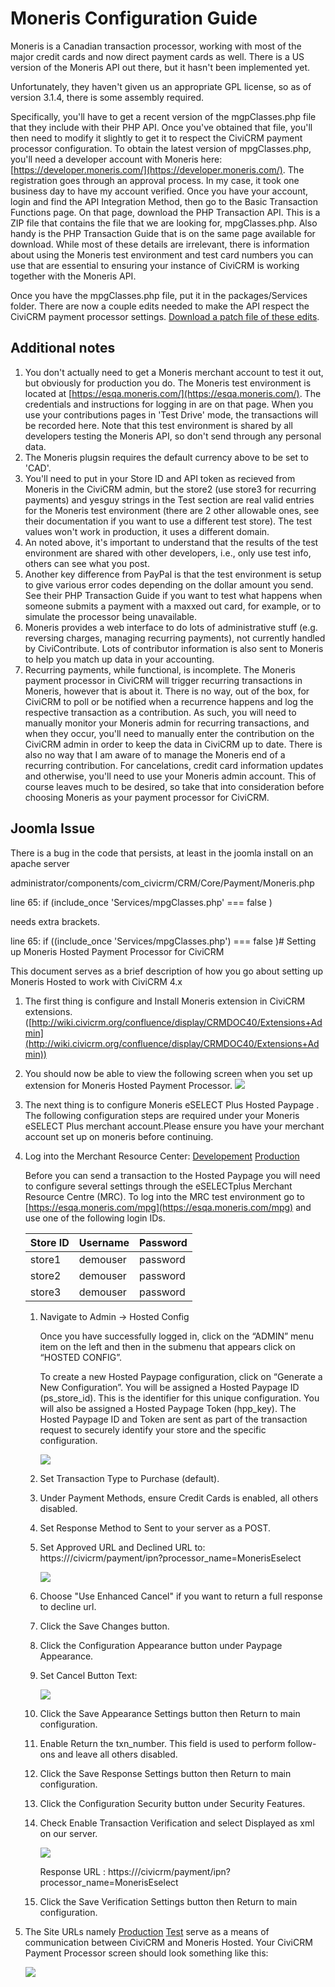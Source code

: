 # Moneris Configuration Guide

Moneris is a Canadian transaction processor, working with most of the major credit cards and now direct payment cards as well. There is a US version of the Moneris API out there, but it hasn't been implemented yet.

Unfortunately, they haven't given us an appropriate GPL license, so as of version 3.1.4, there is some assembly required.

Specifically, you'll have to get a recent version of the mgpClasses.php file that they include with their PHP API. Once you've obtained that file, you'll then need to modify it slightly to get it to respect the CiviCRM payment processor configuration. To obtain the latest version of mpgClasses.php, you'll need a developer account with Moneris here: [https://developer.moneris.com/](https://developer.moneris.com/). The registration goes through an approval process. In my case, it took one business day to have my account verified. Once you have your account, login and find the API Integration Method, then go to the Basic Transaction Functions page. On that page, download the PHP Transaction API. This is a ZIP file that contains the file that we are looking for, mpgClasses.php. Also handy is the PHP Transaction Guide that is on the same page available for download. While most of these details are irrelevant, there is information about using the Moneris test environment and test card numbers you can use that are essential to ensuring your instance of CiviCRM is working together with the Moneris API.

Once you have the mpgClasses.php file, put it in the packages/Services folder. There are now a couple edits needed to make the API respect the CiviCRM payment processor settings. [Download a patch file of these edits](http://matthewoliveira.com/sites/default/files/).

## Additional notes

1. You don't actually need to get a Moneris merchant account to test it out, but obviously for production you do. The Moneris test environment is located at [https://esqa.moneris.com/](https://esqa.moneris.com/). The credentials and instructions for logging in are on that page. When you use your contributions pages in 'Test Drive' mode, the transactions will be recorded here. Note that this test environment is shared by all developers testing the Moneris API, so don't send through any personal data.
1. The Moneris plugsin requires the default currency above to be set to 'CAD'.
1. You'll need to put in your Store ID and API token as recieved from Moneris in the CiviCRM admin, but the store2 (use store3 for recurring payments) and yesguy strings in the Test section are real valid entries for the Moneris test environment (there are 2 other allowable ones, see their documentation if you want to use a different test store). The test values won't work in production, it uses a different domain.
1. An noted above, it's important to understand that the results of the test environment are shared with other developers, i.e., only use test info, others can see what you post.
1. Another key difference from PayPal is that the test environment is setup to give various error codes depending on the dollar amount you send. See their PHP Transaction Guide if you want to test what happens when someone submits a payment with a maxxed out card, for example, or to simulate the processor being unavailable.
1. Moneris provides a web interface to do lots of administrative stuff (e.g. reversing charges, managing recurring payments), not currently handled by CiviContribute. Lots of contributor information is also sent to Moneris to help you match up data in your accounting.
1. Recurring payments, while functional, is incomplete. The Moneris payment processor in CiviCRM will trigger recurring transactions in Moneris, however that is about it. There is no way, out of the box, for CiviCRM to poll or be notified when a recurrence happens and log the respective transaction as a contribution. As such, you will need to manually monitor your Moneris admin for recurring transactions, and when they occur, you'll need to manually enter the contribution on the CiviCRM admin in order to keep the data in CiviCRM up to date. There is also no way that I am aware of to manage the Moneris end of a recurring contribution. For cancelations, credit card information updates and otherwise, you'll need to use your Moneris admin account. This of course leaves much to be desired, so take that into consideration before choosing Moneris as your payment processor for CiviCRM.

## Joomla Issue

There is a bug in the code that persists, at least in the joomla install on an apache server

administrator/components/com_civicrm/CRM/Core/Payment/Moneris.php

line 65: if (include_once 'Services/mpgClasses.php' === false )

needs extra brackets.

line 65: if ((include_once 'Services/mpgClasses.php') === false )# Setting up Moneris Hosted Payment Processor for CiviCRM

This document serves as a brief description of how you go about setting up Moneris Hosted to work with CiviCRM 4.x

1. The first thing is configure and Install Moneris extension in CiviCRM extensions. ([http://wiki.civicrm.org/confluence/display/CRMDOC40/Extensions+Admin](http://wiki.civicrm.org/confluence/display/CRMDOC40/Extensions+Admin))
1. You should now be able to view the following screen when you set up extension for Moneris Hosted Payment Processor.
    ![](https://wiki.civicrm.org/confluence/download/attachments/86213583/Screenshot%20from%202013-05-20%2020%3A56%3A21.png?version=1&modificationDate=1372586539000&api=v2)

1. The next thing is to configure Moneris eSELECT Plus Hosted Paypage . The following configuration steps are required under your Moneris eSELECT Plus merchant account.Please ensure you have your merchant account set up on moneris before continuing.




1. Log into the Merchant Resource Center: [Developement](https://esqa.moneris.com/mpg/index.php) [Production](https://www3.moneris.com/mpg)

    Before you can send a transaction to the Hosted Paypage you will need to configure several settings through the eSELECTplus Merchant Resource Centre (MRC).
     To log into the MRC test environment go to [https://esqa.moneris.com/mpg](https://esqa.moneris.com/mpg) and use one of the following login IDs.
    
    | Store ID | Username | Password |
    | --- | --- | --- |
    | store1 | demouser | password |
    | store2 | demouser | password |
    | store3 | demouser | password |

    1. Navigate to Admin -> Hosted Config
    
        Once you have successfully logged in, click on the “ADMIN” menu item on the left and then in the submenu that appears click on “HOSTED CONFIG”.
        
        To create a new Hosted Paypage configuration, click on “Generate a New Configuration”. You will be assigned a Hosted Paypage ID (ps_store_id). This is the identifier for this unique configuration. You will also be assigned a Hosted Paypage Token (hpp_key). The Hosted Paypage ID and Token are sent as part of the transaction request to securely identify your store and the specific configuration.
    
        ![](https://wiki.civicrm.org/confluence/download/attachments/86213583/Screenshot%20from%202013-05-17%2014%3A10%3A39.png?version=1&modificationDate=1372586539000&api=v2)
    
    1. Set Transaction Type to Purchase (default).
    1. Under Payment Methods, ensure Credit Cards is enabled, all others disabled.
    1. Set Response Method to Sent to your server as a POST.
    1. Set Approved URL and Declined URL to: https://<YOUR HOST>/civicrm/payment/ipn?processor_name=MonerisEselect
    
        ![](https://wiki.civicrm.org/confluence/download/attachments/86213583/Screenshot%20from%202013-05-20%2020%3A49%3A26.png?version=1&modificationDate=1372586539000&api=v2)
    
    1. Choose "Use Enhanced Cancel"  if you want to return a full response to decline url.
    
    1. Click the Save Changes button.
    1. Click the Configuration Appearance button under Paypage Appearance.
    1. Set Cancel Button Text:
    
        ![](https://wiki.civicrm.org/confluence/download/attachments/86213583/Screenshot%20from%202013-05-20%2020%3A49%3A41.png?version=1&modificationDate=1372586539000&api=v2)
    
    1. Click the Save Appearance Settings button then Return to main configuration.
    1. Enable Return the txn_number. This field is used to perform follow-ons and leave all others disabled.
    1. Click the Save Response Settings button then Return to main configuration.
    1. Click the Configuration Security button under Security Features.
    1. Check Enable Transaction Verification and select Displayed as xml on our server.
    
        ![](https://wiki.civicrm.org/confluence/download/attachments/86213583/Screenshot%20from%202013-05-17%2016%3A14%3A31.png?version=1&modificationDate=1372586539000&api=v2)
    
        Response URL : https://<YOUR HOST>/civicrm/payment/ipn?processor_name=MonerisEselect
    
    1. Click the Save Verification Settings button then Return to main configuration.

1. The Site URLs namely [Production](https://www3.moneris.com/) [Test](https://esqa.moneris.com/) serve as a means of communication between CiviCRM and Moneris Hosted. Your CiviCRM Payment Processor screen should look something like this:

    ![](https://wiki.civicrm.org/confluence/download/attachments/86213583/Screenshot%20from%202013-05-20%2020%3A56%3A53.png?version=1&modificationDate=1372586539000&api=v2)